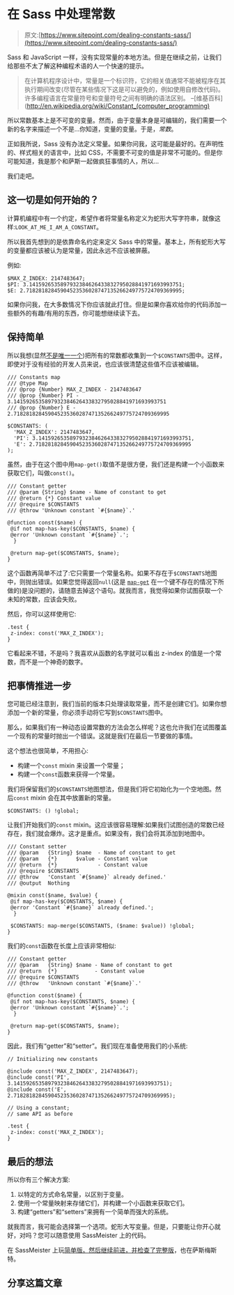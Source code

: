 # 在 Sass 中处理常数

> 原文:[https://www.sitepoint.com/dealing-constants-sass/](https://www.sitepoint.com/dealing-constants-sass/)

Sass 和 JavaScript 一样，没有实现常量的本地方法。但是在继续之前，让我们给那些不太了解这种编程术语的人一个快速的提示。

> 在计算机程序设计中，常量是一个标识符，它的相关值通常不能被程序在其执行期间改变(尽管在某些情况下这是可以避免的，例如使用自修改代码)。许多编程语言在常量符号和变量符号之间有明确的语法区别。
> –[维基百科](http://en.wikipedia.org/wiki/Constant_(computer_programming)

所以常数基本上是不可变的变量。然而，由于变量本身是可编辑的，我们需要一个新的名字来描述一个不是…你知道，变量的变量。于是，*常数*。

正如我所说，Sass 没有办法定义常量。如果你问我，这可能是最好的。在声明性的、样式相关的语言中，比如 CSS，不需要不可变的值是非常不可能的。但是你可能知道，我是那个和萨斯一起做疯狂事情的人，所以…

我们走吧。

## 这一切是如何开始的？

计算机编程中有一个约定，希望作者将常量名称定义为蛇形大写字符串，就像这样:`LOOK_AT_ME_I_AM_A_CONSTANT`。

所以我首先想到的是依靠命名约定来定义 Sass 中的常量。基本上，所有蛇形大写的变量都应该被认为是常量，因此永远不应该被屏蔽。

例如:

```
$MAX_Z_INDEX: 2147483647;
$PI: 3.1415926535897932384626433832795028841971693993751;
$E: 2.71828182845904523536028747135266249775724709369995;
```

如果你问我，在大多数情况下你应该就此打住。但是如果你喜欢给你的代码添加一些额外的有趣/有用的东西，你可能想继续读下去。

## 保持简单

所以我想(显然[不是唯一一个](https://twitter.com/cahnory/status/522757446067306496))把所有的常数都收集到一个`$CONSTANTS`图中。这样，即使对于没有经验的开发人员来说，也应该很清楚这些值不应该被编辑。

```
/// Constants map
/// @type Map
/// @prop {Number} MAX_Z_INDEX - 2147483647
/// @prop {Number} PI - 3.1415926535897932384626433832795028841971693993751
/// @prop {Number} E - 2.71828182845904523536028747135266249775724709369995

$CONSTANTS: (
  'MAX_Z_INDEX': 2147483647,
  'PI': 3.1415926535897932384626433832795028841971693993751,
  'E': 2.71828182845904523536028747135266249775724709369995
);
```

虽然，由于在这个图中用`map-get()`取值不是很方便，我们还是构建一个小函数来获取它们，叫做`const()`。

```
/// Constant getter
/// @param {String} $name - Name of constant to get
/// @return {*} Constant value
/// @require $CONSTANTS
/// @throw 'Unknown constant `#{$name}`.'

@function const($name) {
 @if not map-has-key($CONSTANTS, $name) {
 @error 'Unknown constant `#{$name}`.';
  }

 @return map-get($CONSTANTS, $name);
}
```

这个函数再简单不过了:它只需要一个常量名称。如果不存在于`$CONSTANTS`地图中，则抛出错误。如果您觉得返回`null`(这是 [`map-get`](http://sass-lang.com/documentation/Sass/Script/Functions.html#map_get-instance_method) 在一个键不存在的情况下所做的)是没问题的，请随意去掉这个语句。就我而言，我觉得如果你试图获取一个未知的常数，应该会失败。

然后，你可以这样使用它:

```
.test {
 z-index: const('MAX_Z_INDEX');
}
```

它看起来不错，不是吗？我喜欢从函数的名字就可以看出 z-index 的值是一个常数，而不是一个神奇的数字。

## 把事情推进一步

您可能已经注意到，我们当前的版本只处理读取常量，而不是创建它们。如果你想添加一个新的常量，你必须手动将它写到`$CONSTANTS`图中。

那么，如果我们有一种动态设置常数的方法会怎么样呢？这也允许我们在试图覆盖一个现有的常量时抛出一个错误。这就是我们在最后一节要做的事情。

这个想法也很简单，不用担心:

*   构建一个`const` mixin 来设置一个常量；
*   构建一个`const`函数来获得一个常量。

我们将保留我们的`$CONSTANTS`地图想法，但是我们将它初始化为一个空地图。然后`const` mixin 会在其中放置新的常量。

```
$CONSTANTS: () !global;
```

让我们开始我们的`const` mixin。这应该很容易理解:如果我们试图创造的常数已经存在，我们就会爆炸。这才是重点。如果没有，我们会将其添加到地图中。

```
/// Constant setter
/// @param   {String} $name  - Name of constant to get
/// @param   {*}      $value - Constant value
/// @return  {*}             - Constant value
/// @require $CONSTANTS
/// @throw   'Constant `#{$name}` already defined.'
/// @output  Nothing

@mixin const($name, $value) {
 @if map-has-key($CONSTANTS, $name) {
 @error 'Constant `#{$name}` already defined.';
  }

 $CONSTANTS: map-merge($CONSTANTS, ($name: $value)) !global;
}
```

我们的`const`函数在长度上应该非常相似:

```
/// Constant getter
/// @param   {String} $name - Name of constant to get
/// @return  {*}            - Constant value
/// @require $CONSTANTS
/// @throw   'Unknown constant `#{$name}`.'

@function const($name) {
 @if not map-has-key($CONSTANTS, $name) {
 @error 'Unknown constant `#{$name}`.';
  }

 @return map-get($CONSTANTS, $name);
}
```

因此，我们有“getter”和“setter”。我们现在准备使用我们的小系统:

```
// Initializing new constants

@include const('MAX_Z_INDEX', 2147483647);
@include const('PI', 3.1415926535897932384626433832795028841971693993751);
@include const('E', 2.71828182845904523536028747135266249775724709369995);

// Using a constant;
// same API as before

.test {
 z-index: const('MAX_Z_INDEX');
}
```

## 最后的想法

所以你有三个解决方案:

1.  以特定的方式命名常量，以区别于变量。
2.  使用一个常量映射来存储它们，并构建一个小函数来获取它们。
3.  构建“getters”和“setters”来拥有一个简单而强大的系统。

就我而言，我可能会选择第一个选项。蛇形大写变量。但是，只要能让你开心就好，对吗？您可以随意使用 SassMeister 上的代码。

在 SassMeister 上玩[简单版。然后继续前进，并检查了](http://sassmeister.com/gist/69daef4a1d5426c80812)[完整版](http://sassmeister.com/gist/324e5d32934df4cef69d)，也在萨斯梅斯特。

## 分享这篇文章